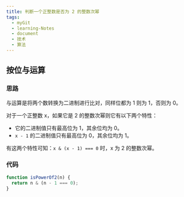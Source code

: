 ```yaml
---
title: 判断一个正整数是否为 2 的整数次幂
tags:
  - myGit
  - learning-Notes
  - document
  - 技术
  - 算法
---
```


## 按位与运算

### 思路

与运算是将两个数转换为二进制进行比对，同样位都为 1 则为 1，否则为 0。

对于一个正整数 x，如果它是 2 的整数次幂则它有以下两个特性：

- 它的二进制值只有最高位为 1，其余位均为 0。
- `x - 1` 的二进制值只有最高位为 0，其余位均为 1。

有这两个特性可知：`x & (x - 1) === 0` 时，x 为 2 的整数次幂。

### 代码

```js
function isPowerOf2(n) {
  return n & (n - 1 === 0);
}
```
